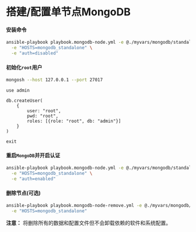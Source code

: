 # 搭建/配置单节点MongoDB

#### 安装命令

```bash
ansible-playbook playbook.mongodb-node.yml -e @./myvars/mongodb/standalone.yml \
  -e "HOSTS=mongodb_standalone" \
  -e "auth=disabled"
```

#### 初始化`root`用户

```bash
mongosh --host 127.0.0.1 --port 27017
```

```
use admin

db.createUser(
    {
        user: "root",
        pwd: "root",
        roles: [{role: "root", db: "admin"}]
    }
)

exit
```

#### 重启`MongoDB`并开启认证

```bash
ansible-playbook playbook.mongodb-node.yml -e @./myvars/mongodb/standalone.yml \
  -e "HOSTS=mongodb_standalone" \
  -e "auth=enabled"
```

#### 删除节点(可选)

```bash
ansible-playbook playbook.mongodb-node-remove.yml -e @./myvars/mongodb/standalone.yml \
  -e "HOSTS=mongodb_standalone"
```

**注意：** 将删除所有的数据和配置文件但不会卸载依赖的软件和系统配置。
